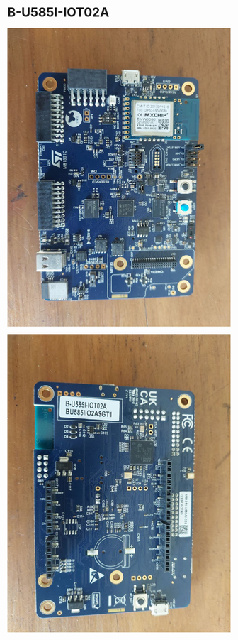 # B-U585I-IOT02A

![the board](./6337103823411200982.jpg)

![the board 2](./6337103823411200981.jpg)
